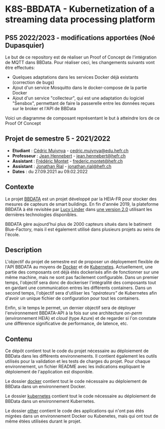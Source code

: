 K8S-BBDATA - Kubernetization of a streaming data processing platform
==========


## PS5 2022/2023 - modifications apportées (Noé Dupasquier)
Le but de ce repository est de réaliser un Proof of Concept de l'intégration de MQTT dans BBData. Pour réaliser ceci, les changements suivants vont être effectués:
* Quelques adaptations dans les services Docker déjà existants (correction de bugs)
* Ajout d'un service Mosquitto dans le docker-compose de la partie Docker
* Ajout d'un service "collecteur", qui est une adaptation du logiciel "Sensbox", permettant de faire la passerelle entre les données reçues sur le broker et l'API de BBData

Voici un diagramme de composant représentant le but à atteindre lors de ce Proof Of Concept
![]()


Projet de semestre 5 - 2021/2022
---------------

- **Etudiant** : [Cédric Mujynya](https://github.com/bukibarak) - cedric.mujynya@edu.hefr.ch
- **Professeur** : [Jean Hennebert](https://github.com/henneber) - jean.hennebert@hefr.ch
- **Assistant** : [Frédéric Montet](https://github.com/fredmontet) - frederic.montet@hefr.ch
- **Assistant** : [Jonathan Rial](https://github.com/JRial95) - jonathan.rial@hefr.ch
- **Dates** : du 27.09.2021 au 09.02.2022


Contexte
--------

Le projet [BBDATA](https://icosys.ch/bbdata) est un projet développé par la HEIA-FR pour stocker des mesures de capteurs de smart buildings. En fin d'année 2019, la plateforme BBDATA à été revisitée par [Lucy Linder](https://github.com/derlin) dans [une version 2.0](https://github.com/big-building-data) utilisant les dernières technologies disponibles. 

BBDATA gère aujourd'hui plus de 2000 capteurs situés dans le batiment Blue-Factory, mais il est également utilisé dans plusieurs projets au seins de l'école.

Description
-----------

L'objectif du projet de semestre est de proposer un déployement flexible de l'API BBDATA au moyens de [Docker](https://www.docker.com/) et de [Kubernetes](https://kubernetes.io/fr/). Actuellement, une partie des composants ont déjà étés dockerisés afin de fonctionner sur une même machine, mais ne sont pas facilement configurable. 
Dans un premier temps, l'objectif sera donc de dockeriser l'intégralité des composants tout en gardant une communication entres les différents containers. Dans un second temps, l'objectif sera d'utiliser les _"opérateurs"_ de Kubernetes afin d'avoir un unique fichier de configuration pour tout les containers.

Enfin, si le temps le permet, un dernier objectif sera de déployer l'environnement BBDATA-API à la fois sur une architecture _on-perm_ (environnement HEIA) et _cloud_ (type Azure) et de regarder si l'on constate une différence significative de performance, de latence, etc.


Contenu
-------

Ce dépôt contient tout le code du projet nécessaire au déploiement de BBData dans les différents environnements. Il contient également les outils utilisés pour la validation et les tests de charges du projet. Pour chaque environnement, un fichier README avec les indications expliquant le déploiement de l'application est disponible.

Le dossier [docker](./docker) contient tout le code nécessaire au déploiement de BBData dans un environnement Docker.

Le dossier [kubernetes](./kubernetes) contient tout le code nécessaire au déploiement de BBData dans un environnement Kubernetes.

Le dossier [other](./other) contient le code des applications qui n'ont pas étés migrées dans un environnement Docker ou Kubenetes, mais qui ont tout de même étées utilisées durant le projet.
